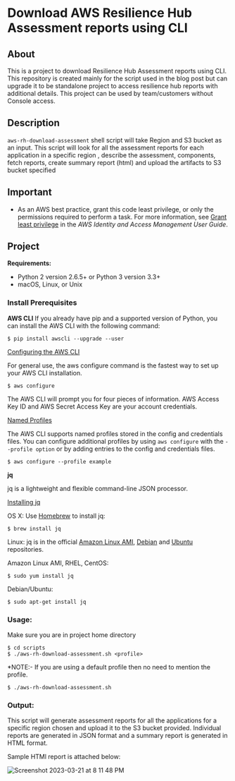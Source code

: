
# Download AWS Resilience Hub Assessment reports using CLI

## About

This is a project to download Resilience Hub Assessment reports using CLI. This repository is created mainly for the script used in the blog post but can upgrade it to be standalone project to access resilience hub reports with additional details. This project can be used by team/customers without Console access.

## Description

`aws-rh-download-assessment` shell script will take Region and S3 bucket as an input. This script will look for all the assessment reports for each application in a specific region , describe the assessment, components, fetch reports, create summary report (html) and upload the artifacts to S3 bucket specified

## Important

- As an AWS best practice, grant this code least privilege, or only the permissions required to perform a task. For more information, see
  [Grant least privilege](https://docs.aws.amazon.com/IAM/latest/UserGuide/best-practices.html#grant-least-privilege) in the *AWS Identity and Access Management User Guide*.


## Project 

**Requirements:**
* Python 2 version 2.6.5+ or Python 3 version 3.3+
* macOS, Linux, or Unix

### Install Prerequisites

**AWS CLI**
If you already have pip and a supported version of Python, you can install the AWS CLI with the following command:

`$ pip install awscli --upgrade --user`

[Configuring the AWS CLI](https://docs.aws.amazon.com/cli/latest/userguide/cli-chap-getting-started.html)

For general use, the aws configure command is the fastest way to set up your AWS CLI installation.

`$ aws configure`

The AWS CLI will prompt you for four pieces of information. AWS Access Key ID and AWS Secret Access Key are your account credentials.

[Named Profiles](https://docs.aws.amazon.com/cli/latest/userguide/cli-multiple-profiles.html)

The AWS CLI supports named profiles stored in the config and credentials files. You can configure additional profiles by using `aws configure` with the `--profile option` or by adding entries to the config and credentials files.

`$ aws configure --profile example`

**jq**

jq is a lightweight and flexible command-line JSON processor.

[Installing jq](https://stedolan.github.io/jq/download/)

OS X: Use [Homebrew](https://brew.sh/) to install jq:

`$ brew install jq`

Linux: jq is in the official [Amazon Linux AMI](https://aws.amazon.com/amazon-linux-ami/2017.03-packages/#j), [Debian](https://packages.debian.org/jq) and [Ubuntu](http://packages.ubuntu.com/jq) repositories.

Amazon Linux AMI, RHEL, CentOS:

`$ sudo yum install jq`

Debian/Ubuntu:

`$ sudo apt-get install jq`

### Usage:

Make sure you are in project home directory

```
$ cd scripts
$ ./aws-rh-download-assessment.sh <profile>
```

*NOTE:- If you are using a default profile then no need to mention the profile.
```
$ ./aws-rh-download-assessment.sh

```

### Output:

This script will generate assessment reports for all the applications for a specific region chosen and upload it to the S3 bucket provided. 
Individual reports are generated in JSON format and a summary report is generated in HTML format.

Sample HTMl report is attached below:

![Screenshot 2023-03-21 at 8 11 48 PM](https://user-images.githubusercontent.com/12705995/229577799-49714c87-aa10-4f10-a7d2-7089a4ae4e6d.png)

